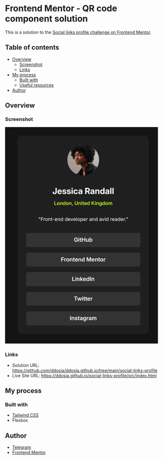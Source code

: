 # Frontend Mentor - QR code component solution

This is a solution to the [Social links profile challenge on Frontend Mentor](https://www.frontendmentor.io/challenges/social-links-profile-UG32l9m6dQ).

## Table of contents

- [Overview](#overview)
  - [Screenshot](#screenshot)
  - [Links](#links)
- [My process](#my-process)
  - [Built with](#built-with)
  - [Useful resources](#useful-resources)
- [Author](#author)

## Overview

### Screenshot

![Screenshot](./screenshot.png)

### Links

- Solution URL: https://github.com/ddosia/ddosia.github.io/tree/main/social-links-profile
- Live Site URL: https://ddosia.github.io/social-links-profile/src/index.html

## My process

### Built with

- [Tailwind CSS](https://tailwindcss.com/)
- Flexbox

## Author

- [Telegram](https://t.me/ddosia)
- [Frontend Mentor](https://www.frontendmentor.io/profile/ddosia)
